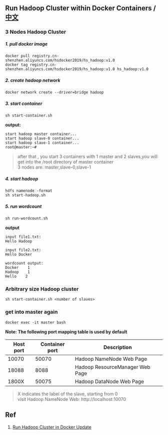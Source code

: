 ## Run Hadoop Cluster within Docker Containers / [中文](README-CN.md)

### 3 Nodes Hadoop Cluster

##### 1. pull docker image 

```
docker pull registry.cn-shenzhen.aliyuncs.com/hsdocker2019/hs_hadoop:v1.0
docker tag registry.cn-shenzhen.aliyuncs.com/hsdocker2019/hs_hadoop:v1.0 hs_hadoop:v1.0
```

##### 2. create hadoop network

```
docker network create --driver=bridge hadoop
```

##### 3. start container

```
sh start-container.sh
```

**output:**
```
start hadoop master container...
start hadoop slave-0 container...
start hadoop slave-1 container...
root@master:~# 
```

>after that , you start 3 containers with 1 master and 2 slaves,you will get into the /root directory of master container  
>3 nodes are: master,slave-0,slave-1

##### 4. start hadoop

```
hdfs namenode -format
sh start-hadoop.sh
```

##### 5. run wordcount
```
sh run-wordcount.sh
```

**output**

```
input file1.txt:
Hello Hadoop

input file2.txt:
Hello Docker

wordcount output:
Docker    1
Hadoop    1
Hello    2
```

### Arbitrary size Hadoop cluster
```
sh start-container.sh <number of slaves>
```

### get into master again
```
docker exec -it master bash
```

**Note: The following port mapping table is used by default**

Host port | Container port | Description
------| --- | ----
10070 | 50070 | Hadoop NameNode Web Page
18088 | 8088 | Hadoop ResourceManager Web Page
1800X | 50075 | Hadoop DataNode Web Page

>X indicates the label of the slave, starting from 0     
>visit Hadoop NameNode Web: http://localhost:10070

## Ref
1. [Run Hadoop Cluster in Docker Update](http://kiwenlau.com/2016/06/26/hadoop-cluster-docker-update-english/)
